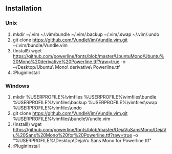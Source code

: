 Installation
------------

### Unix
1. mkdir ~/.vim ~/.vim/bundle ~/.vim/.backup ~/.vim/.swap ~/.vim/.undo
2. git clone https://github.com/VundleVim/Vundle.vim.git ~/.vim/bundle/Vundle.vim
3. (Install!) wget https://github.com/powerline/fonts/blob/master/UbuntuMono/Ubuntu%20Mono%20derivative%20Powerline.ttf?raw=true -o ~/Desktop/Ubuntu\ Mono\ derivative\ Powerline.ttf
4. :PluginInstall

### Windows
1. mkdir %USERPROFILE%\vimfiles %USERPROFILE%\vimfiles\bundle %USERPROFILE%\vimfiles\backup %USERPROFILE%\vimfiles\swap %USERPROFILE%\vimfiles\undo
2. git clone https://github.com/VundleVim/Vundle.vim.git %USERPROFILE%\vimfiles\bundle\Vundle.vim
3. (Install!) wget https://github.com/powerline/fonts/blob/master/DejaVuSansMono/DejaVu%20Sans%20Mono%20for%20Powerline.ttf?raw=true -o "%USERPROFILE%\Desktop\DejaVu Sans Mono for Powerline.ttf"
4. :PluginInstall
